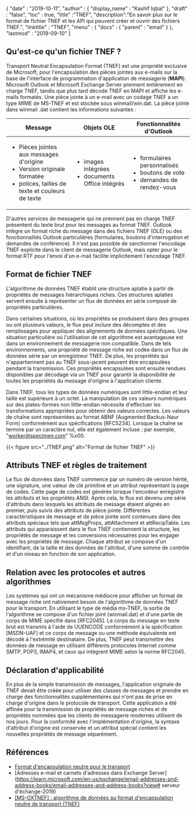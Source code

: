 {
  "date" : "2019-10-11",
  "author" : {
    "display_name" : "Kashif Iqbal"
},
  "draft" : "false",
  "toc" : true,
  "title" :"TNEF",
  "description":"En savoir plus sur le format de fichier TNEF et les API qui peuvent créer et ouvrir des fichiers TNEF.",
  "linktitle" : "TNEF",
  "menu" : {
    "docs" : {
      "parent" : "email"
}
},
  "lastmod" : "2019-09-10"
}

## Qu'est-ce qu'un fichier TNEF ?

Transport Neutral Encapsulation Format (TNEF) est une propriété exclusive de Microsoft, pour l'encapsulation des pièces jointes aux e-mails sur la base de l'interface de programmation d'application de messagerie (**MAPI**). Microsoft Outlook et Microsoft Exchange Server prennent entièrement en charge TNEF, tandis que plus tard décode TNEF en MAPI et affiche les e-mails formatés. Une pièce jointe à un e-mail avec un codage TNEF a un type MIME de MS-TNEF et est stockée sous winmail/win.dat. La pièce jointe dans winmail .dat contient les informations suivantes :


|Message|Objets OLE|Fonctionnalités d'Outlook
---|---|---|
|<ul><li> Pièces jointes aux messages d'origine</li><li> Version originale formatée</li><li> polices, tailles de texte et couleurs de texte</li></ul> |<ul><li> images intégrées</li><li> documents Office intégrés</li></ul> |<ul><li> formulaires personnalisés</li><li> boutons de vote</li><li> demandes de rendez-vous</li></ul>


D'autres services de messagerie qui ne prennent pas en charge TNEF présentent du texte brut pour les messages au format TNEF. Outlook intègre un format riche du message dans des fichiers TNEF (OLE) ou des fonctionnalités Outlook particulières (formulaires, boutons d'interrogation et demandes de conférence). Il n'est pas possible de sanctionner l'encodage TNEF explicite dans le client de messagerie Outlook, mais opter pour le format RTF pour l'envoi d'un e-mail facilite implicitement l'encodage TNEF.

## Format de fichier TNEF

L'algorithme de données TNEF établit une structure aplatie à partir de propriétés de messages hiérarchiques riches. Ces structures aplaties servent ensuite à représenter un flux de données en série composé de propriétés particulières.

Dans certaines situations, où les propriétés se produisent dans des groupes ou ont plusieurs valeurs, le flux peut inclure des décomptes et des remplissages pour appliquer des alignements de données spécifiques. Une situation particulière où l'utilisation de cet algorithme est avantageuse est dans un environnement de messagerie non compatible. Dans de tels environnements, une propriété de message riche est codée dans un flux de données série par un enregistreur TNEF. De plus, les propriétés qui n'appartiennent pas au TNEF sous-jacent peuvent être encapsulées pendant la transmission. Ces propriétés encapsulées sont ensuite rendues disponibles par décodage via un TNEF pour garantir la disponibilité de toutes les propriétés du message d'origine à l'application cliente.

Dans TNEF, tous les types de données numériques sont little-endian et leur taille est supérieure à un octet. La manipulation de ces valeurs numériques sur des plates-formes non little-endian nécessite d'effectuer les transformations appropriées pour obtenir des valeurs correctes. Les valeurs de chaîne sont représentées au format ABNF (Augmented Backus-Naur Form) conformément aux spécifications [RFC5234]. Lorsque la chaîne se termine par un caractère nul, elle est également incluse ; par exemple, "worker@specimen.com" %x00.

{{< figure src="../TNEF.png" alt="Format de fichier TNEF" >}}

## Attributs TNEF et règles de traitement ##

Le flux de données dans TNEF commence par un numéro de version hérité, une signature, une valeur de clé primitive et un attribut représentant la page de codes. Cette page de codes est générée lorsque l'encodeur enregistre les attributs et les propriétés ANSI. Après cela, le flux est devenu une série d'attributs dans lesquels les attributs de message étaient alignés en premier, puis suivis des attributs de pièce jointe. Différentes caractéristiques de message et de pièce jointe sont contenues dans des attributs spéciaux tels que attMsgProps, attAttachment et attRecipTable. Les attributs qui apparaissent dans le flux TNEF contiennent la structure, les propriétés de message et les conversions nécessaires pour les engager avec les propriétés de message. Chaque attribut se compose d'un identifiant, de la taille et des données de l'attribut, d'une somme de contrôle et d'un niveau en fonction de son application.

## Relation avec les protocoles et autres algorithmes ##

Les systèmes qui ont un mécanisme médiocre pour afficher un format de message riche ont nativement besoin de l'algorithme de données TNEF pour le transport. En utilisant le type de média ms-TNEF, la sortie de l'algorithme se compose d'un fichier joint (winmail.dat) et d'une partie de corps de MIME spécifié dans [RFC2045]. Le corps du message en texte brut est transmis à l'aide de UUENCODE conformément à la spécification [MSDN-UAF] et ce corps de message ou une méthode équivalente est décodé à l'extrémité destinataire. De plus, TNEF peut transmettre des données de message en utilisant différents protocoles Internet comme SMTP, POP3, IMAP4, et ceux qui intègrent MIME selon la norme RFC2045.

## Déclaration d'applicabilité ##

En plus de la simple transmission de messages, l'application originale de TNEF devait être créée pour utiliser des classes de messages et prendre en charge des fonctionnalités supplémentaires qui n'ont pas de prise en charge d'origine dans le protocole de transport. Cette application a été affinée pour la transmission de propriétés de message riches et de propriétés nommées que les clients de messagerie modernes utilisent de nos jours. Pour la conformité avec l'implémentation d'origine, la syntaxe d'attribut d'origine est conservée et un attribut spécial contient les nouvelles propriétés de message séparément.

## Références

* [Format d'encapsulation neutre pour le transport](https://en.wikipedia.org/wiki/Transport_Neutral_Encapsulation_Format)
* [Adresses e-mail et carnets d'adresses dans Exchange Server](https://learn.microsoft.com/en-us/exchange/email-addresses-and-address-books/email-addresses-and-address-books?view# serveur d'échange-2019)
* [[MS-OXTNEF] : algorithme de données au format d'encapsulation neutre de transport (TNEF)](https://msdn.microsoft.com/en-us/library/cc425498(v#exchg.80).aspx)

